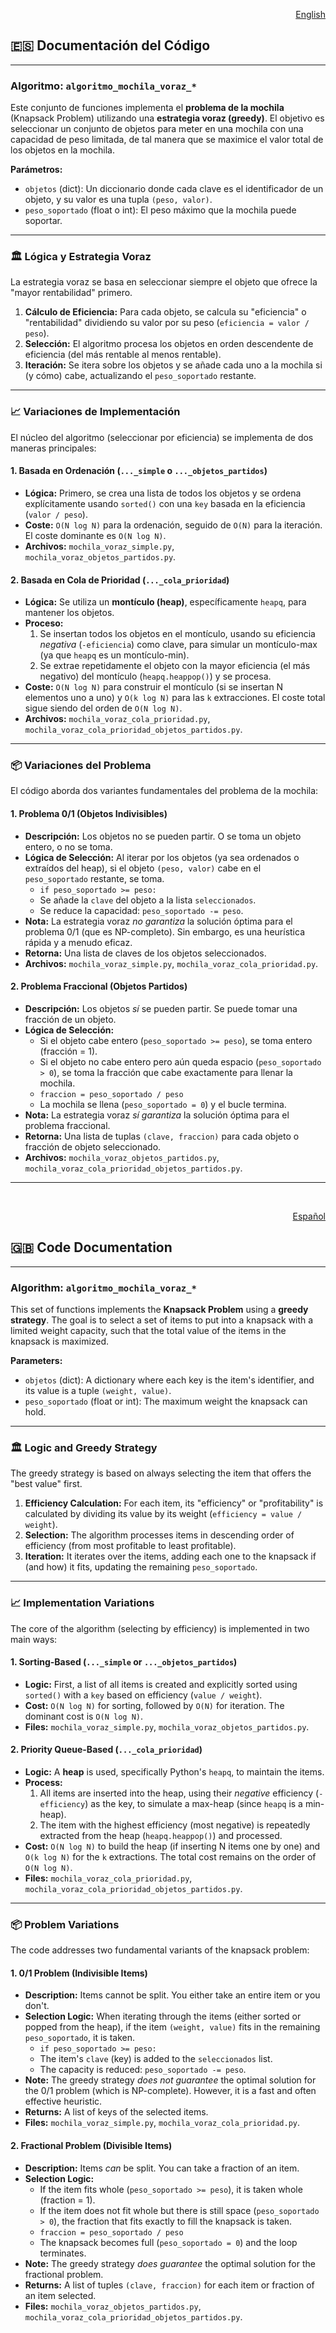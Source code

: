 <div id="español"></div>
<p align="right"><a href="#english">English</a></p>

## 🇪🇸 Documentación del Código

---

### Algoritmo: `algoritmo_mochila_voraz_*`

Este conjunto de funciones implementa el **problema de la mochila** (Knapsack Problem) utilizando una **estrategia voraz (greedy)**. El objetivo es seleccionar un conjunto de objetos para meter en una mochila con una capacidad de peso limitada, de tal manera que se maximice el valor total de los objetos en la mochila.

**Parámetros:**
* `objetos` (dict): Un diccionario donde cada clave es el identificador de un objeto, y su valor es una tupla `(peso, valor)`.
* `peso_soportado` (float o int): El peso máximo que la mochila puede soportar.

---

### 🏛️ Lógica y Estrategia Voraz

La estrategia voraz se basa en seleccionar siempre el objeto que ofrece la "mayor rentabilidad" primero.

1.  **Cálculo de Eficiencia:** Para cada objeto, se calcula su "eficiencia" o "rentabilidad" dividiendo su valor por su peso (`eficiencia = valor / peso`).
2.  **Selección:** El algoritmo procesa los objetos en orden descendente de eficiencia (del más rentable al menos rentable).
3.  **Iteración:** Se itera sobre los objetos y se añade cada uno a la mochila si (y cómo) cabe, actualizando el `peso_soportado` restante.

---

### 📈 Variaciones de Implementación

El núcleo del algoritmo (seleccionar por eficiencia) se implementa de dos maneras principales:

#### 1. Basada en Ordenación (`..._simple` o `..._objetos_partidos`)
* **Lógica:** Primero, se crea una lista de todos los objetos y se ordena explícitamente usando `sorted()` con una `key` basada en la eficiencia (`valor / peso`).
* **Coste:** `O(N log N)` para la ordenación, seguido de `O(N)` para la iteración. El coste dominante es `O(N log N)`.
* **Archivos:** `mochila_voraz_simple.py`, `mochila_voraz_objetos_partidos.py`.

#### 2. Basada en Cola de Prioridad (`..._cola_prioridad`)
* **Lógica:** Se utiliza un **montículo (heap)**, específicamente `heapq`, para mantener los objetos.
* **Proceso:**
    1. Se insertan todos los objetos en el montículo, usando su eficiencia *negativa* (`-eficiencia`) como clave, para simular un montículo-max (ya que `heapq` es un montículo-min).
    2. Se extrae repetidamente el objeto con la mayor eficiencia (el más negativo) del montículo (`heapq.heappop()`) y se procesa.
* **Coste:** `O(N log N)` para construir el montículo (si se insertan N elementos uno a uno) y `O(k log N)` para las `k` extracciones. El coste total sigue siendo del orden de `O(N log N)`.
* **Archivos:** `mochila_voraz_cola_prioridad.py`, `mochila_voraz_cola_prioridad_objetos_partidos.py`.

---

### 📦 Variaciones del Problema

El código aborda dos variantes fundamentales del problema de la mochila:

#### 1. Problema 0/1 (Objetos Indivisibles)
* **Descripción:** Los objetos no se pueden partir. O se toma un objeto entero, o no se toma.
* **Lógica de Selección:** Al iterar por los objetos (ya sea ordenados o extraídos del heap), si el objeto `(peso, valor)` cabe en el `peso_soportado` restante, se toma.
    * `if peso_soportado >= peso:`
    * Se añade la `clave` del objeto a la lista `seleccionados`.
    * Se reduce la capacidad: `peso_soportado -= peso`.
* **Nota:** La estrategia voraz *no garantiza* la solución óptima para el problema 0/1 (que es NP-completo). Sin embargo, es una heurística rápida y a menudo eficaz.
* **Retorna:** Una lista de claves de los objetos seleccionados.
* **Archivos:** `mochila_voraz_simple.py`, `mochila_voraz_cola_prioridad.py`.

#### 2. Problema Fraccional (Objetos Partidos)
* **Descripción:** Los objetos *sí* se pueden partir. Se puede tomar una fracción de un objeto.
* **Lógica de Selección:**
    * Si el objeto cabe entero (`peso_soportado >= peso`), se toma entero (fracción = 1).
    * Si el objeto no cabe entero pero aún queda espacio (`peso_soportado > 0`), se toma la fracción que cabe exactamente para llenar la mochila.
    * `fraccion = peso_soportado / peso`
    * La mochila se llena (`peso_soportado = 0`) y el bucle termina.
* **Nota:** La estrategia voraz *sí garantiza* la solución óptima para el problema fraccional.
* **Retorna:** Una lista de tuplas `(clave, fraccion)` para cada objeto o fracción de objeto seleccionado.
* **Archivos:** `mochila_voraz_objetos_partidos.py`, `mochila_voraz_cola_prioridad_objetos_partidos.py`.

---
<br>
<div id="english"></div>
<p align="right"><a href="#español">Español</a></p>

## 🇬🇧 Code Documentation

---

### Algorithm: `algoritmo_mochila_voraz_*`

This set of functions implements the **Knapsack Problem** using a **greedy strategy**. The goal is to select a set of items to put into a knapsack with a limited weight capacity, such that the total value of the items in the knapsack is maximized.

**Parameters:**
* `objetos` (dict): A dictionary where each key is the item's identifier, and its value is a tuple `(weight, value)`.
* `peso_soportado` (float or int): The maximum weight the knapsack can hold.

---

### 🏛️ Logic and Greedy Strategy

The greedy strategy is based on always selecting the item that offers the "best value" first.

1.  **Efficiency Calculation:** For each item, its "efficiency" or "profitability" is calculated by dividing its value by its weight (`efficiency = value / weight`).
2.  **Selection:** The algorithm processes items in descending order of efficiency (from most profitable to least profitable).
3.  **Iteration:** It iterates over the items, adding each one to the knapsack if (and how) it fits, updating the remaining `peso_soportado`.

---

### 📈 Implementation Variations

The core of the algorithm (selecting by efficiency) is implemented in two main ways:

#### 1. Sorting-Based (`..._simple` or `..._objetos_partidos`)
* **Logic:** First, a list of all items is created and explicitly sorted using `sorted()` with a `key` based on efficiency (`value / weight`).
* **Cost:** `O(N log N)` for sorting, followed by `O(N)` for iteration. The dominant cost is `O(N log N)`.
* **Files:** `mochila_voraz_simple.py`, `mochila_voraz_objetos_partidos.py`.

#### 2. Priority Queue-Based (`..._cola_prioridad`)
* **Logic:** A **heap** is used, specifically Python's `heapq`, to maintain the items.
* **Process:**
    1. All items are inserted into the heap, using their *negative* efficiency (`-efficiency`) as the key, to simulate a max-heap (since `heapq` is a min-heap).
    2. The item with the highest efficiency (most negative) is repeatedly extracted from the heap (`heapq.heappop()`) and processed.
* **Cost:** `O(N log N)` to build the heap (if inserting N items one by one) and `O(k log N)` for the `k` extractions. The total cost remains on the order of `O(N log N)`.
* **Files:** `mochila_voraz_cola_prioridad.py`, `mochila_voraz_cola_prioridad_objetos_partidos.py`.

---

### 📦 Problem Variations

The code addresses two fundamental variants of the knapsack problem:

#### 1. 0/1 Problem (Indivisible Items)
* **Description:** Items cannot be split. You either take an entire item or you don't.
* **Selection Logic:** When iterating through the items (either sorted or popped from the heap), if the item `(weight, value)` fits in the remaining `peso_soportado`, it is taken.
    * `if peso_soportado >= peso:`
    * The item's `clave` (key) is added to the `seleccionados` list.
    * The capacity is reduced: `peso_soportado -= peso`.
* **Note:** The greedy strategy *does not guarantee* the optimal solution for the 0/1 problem (which is NP-complete). However, it is a fast and often effective heuristic.
* **Returns:** A list of keys of the selected items.
* **Files:** `mochila_voraz_simple.py`, `mochila_voraz_cola_prioridad.py`.

#### 2. Fractional Problem (Divisible Items)
* **Description:** Items *can* be split. You can take a fraction of an item.
* **Selection Logic:**
    * If the item fits whole (`peso_soportado >= peso`), it is taken whole (fraction = 1).
    * If the item does not fit whole but there is still space (`peso_soportado > 0`), the fraction that fits exactly to fill the knapsack is taken.
    * `fraccion = peso_soportado / peso`
    * The knapsack becomes full (`peso_soportado = 0`) and the loop terminates.
* **Note:** The greedy strategy *does guarantee* the optimal solution for the fractional problem.
* **Returns:** A list of tuples `(clave, fraccion)` for each item or fraction of an item selected.
* **Files:** `mochila_voraz_objetos_partidos.py`, `mochila_voraz_cola_prioridad_objetos_partidos.py`.
